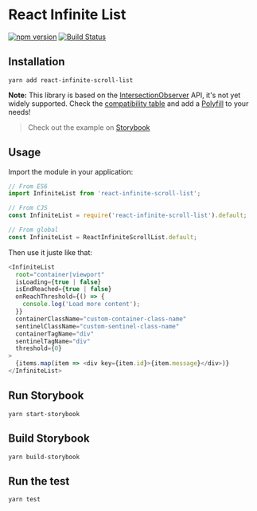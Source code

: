 # React Infinite List

[![npm version](https://badge.fury.io/js/react-infinite-scroll-list.svg)](https://badge.fury.io/js/react-infinite-scroll-list) [![Build Status](https://travis-ci.org/samouss/react-infinite-scroll-list.svg?branch=master)](https://travis-ci.org/samouss/react-infinite-scroll-list)

## Installation

```
yarn add react-infinite-scroll-list
```

**Note:** This library is based on the [IntersectionObserver](https://developer.mozilla.org/en-US/docs/Web/API/Intersection_Observer_API) API, it's not yet widely supported.
Check the [compatibility table](http://caniuse.com/#feat=intersectionobserver) and add a [Polyfill](https://github.com/w3c/IntersectionObserver/tree/gh-pages/polyfill) to your needs!

> Check out the example on [Storybook](https://samouss.github.io/react-infinite-list/)

## Usage

Import the module in your application:

```js
// From ES6
import InfiniteList from 'react-infinite-scroll-list';

// From CJS
const InfiniteList = require('react-infinite-scroll-list').default;

// From global
const InfiniteList = ReactInfiniteScrollList.default;
```

Then use it juste like that:

```js
<InfiniteList
  root="container|viewport"
  isLoading={true | false}
  isEndReached={true | false}
  onReachThreshold={() => {
    console.log('Load more content');
  }}
  containerClassName="custom-container-class-name"
  sentinelClassName="custom-sentinel-class-name"
  containerTagName="div"
  sentinelTagName="div"
  threshold={0}
>
  {items.map(item => <div key={item.id}>{item.message}</div>)}
</InfiniteList>
```

## Run Storybook

```
yarn start-storybook
```

## Build Storybook

```
yarn build-storybook
```

## Run the test

```
yarn test
```
